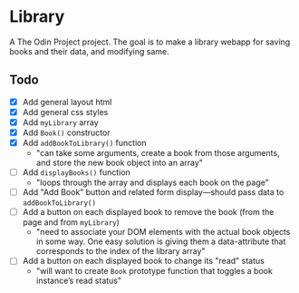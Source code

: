 # Library

A The Odin Project project. The goal is to make a library webapp for saving books and their data, and modifying same.

## Todo

- [x] Add general layout html
- [x] Add general css styles
- [x] Add `myLibrary` array
- [x] Add `Book()` constructor
- [x] Add `addBookToLibrary()` function
    - "can take some arguments, create a book from those arguments, and store the new book object into an array"
- [ ] Add `displayBooks()` function
    - "loops through the array and displays each book on the page"
- [ ] Add "Add Book" button and related form display—should pass data to `addBookToLibrary()`
- [ ] Add a button on each displayed book to remove the book (from the page and from `myLibrary`)
    - "need to associate your DOM elements with the actual book objects in some way. One easy solution is giving them a data-attribute that corresponds to the index of the library array"
- [ ] Add a button on each displayed book to change its "read" status
    - "will want to create `Book` prototype function that toggles a book instance’s read status"